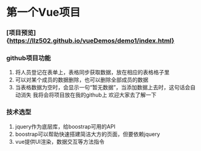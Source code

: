 # 第一个Vue项目
### [项目预览]{https://llz502.github.io/vueDemos/demo1/index.html}
### github项目功能
1. 将人员登记在表单上，表格同步获取数据，放在相应的表格格子里
2. 可以对某个成员的数据删除，也可以删除全部成员的数据
3. 当表格数据为空时，会显示一句“暂无数据”，当添加数据上去时，这句话会自动消失
我将会将项目放在我的github上
欢迎大家去了解一下
### 技术选型
1. jquery作为底层库，给boostrap可用的API
2. boostrap可以帮助快速搭建简洁大方的页面，但要依赖jquery
3. vue提供UI渲染，数据交互等方法指令
